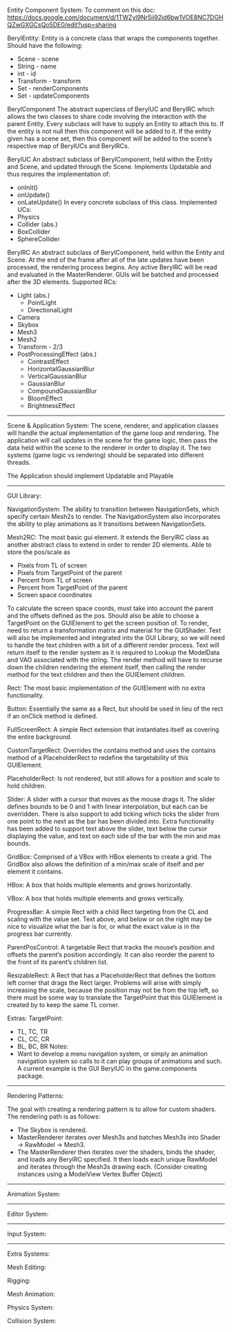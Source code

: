 Entity Component System:
To comment on this doc: https://docs.google.com/document/d/1TWZyl9Nr5ii92jd6bw1VOE8NC7DGHQZwGXGCsQo5DE0/edit?usp=sharing


BerylEntity:
Entity is a concrete class that wraps the components together.
Should have the following:
* Scene - scene
* String - name
* int - id
* Transform - transform
* Set<BerylRC> - renderComponents
* Set<BerylUC> - updateComponents




BerylComponent
The abstract superclass of BerylUC and BerylRC which allows the two classes to share code involving the interaction with the parent Entity. Every subclass will have to supply an Entity to attach this to. If the entity is not null then this component will be added to it. If the entity given has a scene set, then this component will be added to the scene’s respective map of BerylUCs and BerylRCs.




BerylUC
An abstract subclass of BerylComponent, held within the Entity and Scene, and updated through the Scene.
Implements Updatable and thus requires the implementation of:
* onInit()
* onUpdate()
* onLateUpdate()
In every concrete subclass of this class.
Implemented UCs:
* Physics
* Collider (abs.)
* BoxCollider
* SphereCollider




BerylRC
An abstract subclass of BerylComponent, held within the Entity and Scene. At the end of the frame after all of the late updates have been processed, the rendering process begins. Any active BerylRC will be read and evaluated in the MasterRenderer. GUIs will be batched and processed after the 3D elements.
Supported RCs:
* Light (abs.)
   * PointLight
   * DirectionalLight
* Camera
* Skybox
* Mesh3
* Mesh2
* Transform - 2/3
* PostProcessingEffect (abs.)
   * ContrastEffect
   * HorizontalGaussianBlur
   * VerticalGaussianBlur
   * GaussianBlur
   * CompoundGaussianBlur
   * BloomEffect
   * BrightnessEffect














________________


Scene & Application System:
The scene, renderer, and application classes will handle the actual implementation of the game loop and rendering. The application will call updates in the scene for the game logic, then pass the data held within the scene to the renderer in order to display it. The two systems (game logic vs rendering) should be separated into different threads.


The Application should implement Updatable and Playable
















________________


GUI Library:


NavigationSystem:
The ability to transition between NavigationSets, which specify certain Mesh2s to render. The NavigationSystem also incorporates the ability to play animations as it transitions between NavigationSets.




Mesh2RC:
The most basic gui element. It extends the BerylRC class as another abstract class to extend in order to render 2D elements.
Able to store the pos/scale as 
* Pixels from TL of screen
* Pixels from TargetPoint of the parent
* Percent from TL of screen
* Percent from TargetPoint of the parent
* Screen space coordinates


To calculate the screen space coords, must take into account the parent and the offsets defined as the pos. Should also be able to choose a TargetPoint on the GUIElement to get the screen position of.
To render, need to return a transformation matrix and material for the GUIShader. Text will also be implemented and integrated into the GUI Library, so we will need to handle the text children with a bit of a different render process. Text will return itself to the render system as it is required to Lookup the ModelData and VAO associated with the string. 
The render method will have to recurse down the children rendering the element itself, then calling the render method for the text children and then the GUIElement children.


Rect:
The most basic implementation of the GUIElement with no extra functionality.


Button:
Essentially the same as a Rect, but should be used in lieu of the rect if an onClick method is defined.




FullScreenRect:
A simple Rect extension that instantiates itself as covering the entire background.


CustomTargetRect:
Overrides the contains method and uses the contains method of a PlaceholderRect to redefine the targetability of this GUIElement.


PlaceholderRect:
Is not rendered, but still allows for a position and scale to hold children.


Slider:
A slider with a cursor that moves as the mouse drags it. The slider defines bounds to be 0 and 1 with linear interpolation, but each can be overridden. There is also support to add ticking which ticks the slider from one point to the next as the bar has been divided into.
Extra functionality has been added to support text above the slider, text below the cursor displaying the value, and text on each side of the bar with the min and max bounds. 


GridBox:
Comprised of a VBox with HBox elements to create a grid. The GridBox also allows the definition of a min/max scale of itself and per element it contains.


HBox:
A box that holds multiple elements and grows horizontally.


VBox:
A box that holds multiple elements and grows vertically.


ProgressBar:
A simple Rect with a child Rect targeting from the CL and scaling with the value set. Text above, and below or on the right may be nice to visualize what the bar is for, or what the exact value is in the progress bar currently.


ParentPosControl:
A targetable Rect that tracks the mouse’s position and offsets the parent’s position accordingly. It can also reorder the parent to the front of its parent’s children list.


ResizableRect:
A Rect that has a PlaceholderRect that defines the bottom left corner that drags the Rect larger. Problems will arise with simply increasing the scale, because the position may not be from the top left, so there must be some way to translate the TargetPoint that this GUIElement is created by to keep the same TL corner.


Extras:
TargetPoint:
* TL, TC, TR
* CL, CC, CR
* BL, BC, BR
Notes:
* Want to develop a menu navigation system, or simply an animation navigation system so calls to it can play groups of animations and such. A current example is the GUI BerylUC in the game.components package.
________________


Rendering Patterns:


The goal with creating a rendering pattern is to allow for custom shaders. The rendering path is as follows:
* The Skybox is rendered.
* MasterRenderer iterates over Mesh3s and batches Mesh3s into Shader -> RawModel -> Mesh3.
* The MasterRenderer then iterates over the shaders, binds the shader, and loads any BerylRC specified. It then loads each unique RawModel and iterates through the Mesh3s drawing each. (Consider creating instances using a ModelView Vertex Buffer Object)
















________________


Animation System:




















________________


Editor System:


























________________


Input System:






















________________


Extra Systems:


Mesh Editing:






Rigging:






Mesh Animation:






Physics System:






Collision System:
